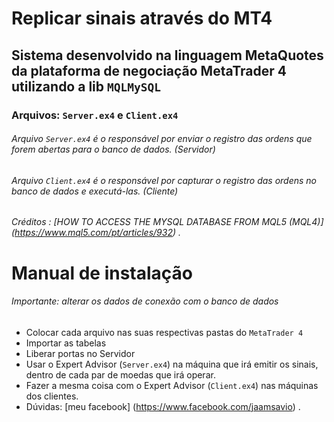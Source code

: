 # Replicar sinais através do MT4
## Sistema desenvolvido na linguagem MetaQuotes da plataforma de negociação MetaTrader 4 utilizando a lib `MQLMySQL` 

### Arquivos: `Server.ex4` e `Client.ex4` 

###### Arquivo `Server.ex4` é o responsável por enviar o registro das ordens que forem abertas para o banco de dados. (Servidor) 
###### Arquivo `Client.ex4` é o responsável por capturar o registro das ordens no banco de dados e executá-las. (Cliente)

###### Créditos : [HOW TO ACCESS THE MYSQL DATABASE FROM MQL5 (MQL4)] (https://www.mql5.com/pt/articles/932) .

# Manual de instalação
###### Importante: alterar os dados de conexão com o banco de dados

* Colocar cada arquivo nas suas respectivas pastas do `MetaTrader 4`
* Importar as tabelas 
* Liberar portas no Servidor
* Usar o Expert Advisor (`Server.ex4`) na máquina que irá emitir os sinais, dentro de cada par de moedas que irá operar. 
* Fazer a mesma coisa com o Expert Advisor (`Client.ex4`) nas máquinas dos clientes. 
* Dúvidas: [meu facebook] (https://www.facebook.com/jaamsavio) .
